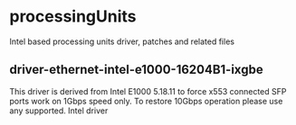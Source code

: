 # processingUnits
Intel based processing units driver, patches and related files

driver-ethernet-intel-e1000-16204B1-ixgbe
-----------------------------------------
This driver is derived from Intel E1000 5.18.11 to force x553 connected SFP ports work on 1Gbps speed only. 
To restore 10Gbps operation please use any supported. Intel driver 

